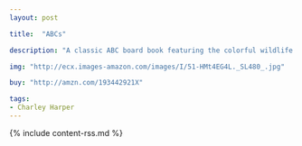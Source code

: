 ```yaml
---
layout: post

title:  "ABCs"

description: "A classic ABC board book featuring the colorful wildlife illustrations of Charley Harper. Young children can learn their ABC’s through the delightful and graphic images of animals created by American illustrator Charley Harper. This small gem is sure to become a classic, and is a beautifully designed and educational book for Harper fans, both young and old."

img: "http://ecx.images-amazon.com/images/I/51-HMt4EG4L._SL480_.jpg"

buy: "http://amzn.com/193442921X"

tags:
- Charley Harper
---
```


{% include content-rss.md %}